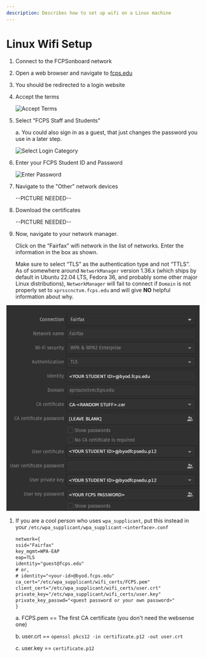 ```yaml
---
description: Describes how to set up wifi on a Linux machine
---
```


# Linux Wifi Setup

1. Connect to the FCPSonboard network
2. Open a web browser and navigate to [fcps.edu](https://fcps.edu)
3. You should be redirected to a login website
4.  Accept the terms

    ![Accept Terms](../.gitbook/assets/linux-wifi-setup-1.png)
5.  Select "FCPS Staff and Students"

    a. You could also sign in as a guest, that just changes the password you use in a later step.

    ![Select Login Category](../.gitbook/assets/linux-wifi-setup-2.png)
6.  Enter your FCPS Student ID and Password

    ![Enter Password](<../.gitbook/assets/linux-wifi-setup-3 (1).png>)
7.  Navigate to the "Other" network devices

    \--PICTURE NEEDED--
8.  Download the certificates

    \--PICTURE NEEDED--
9.  Now, navigate to your network manager.

    Click on the “Fairfax” wifi network in the list of networks. Enter the information in the box as shown.

    Make sure to select “TLS” as the authentication type and not “TTLS”.\
    As of somewhere around `NetworkManager` version 1.36.x (which ships by default in Ubuntu 22.04 LTS, Fedora 36, and probably some other major Linux distributions), `NetworkManager` will fail to connect if `Domain` is not properly set to `xprsscnctvm.fcps.edu` and will give **NO** helpful information about why.

![Network Manager](<../.gitbook/assets/fairfax-wifi-linux (1).png>)

1.  If you are a cool person who uses `wpa_supplicant`, put this instead in your `/etc/wpa_supplicant/wpa_supplicant-<interface>.conf`

    ```
    network={
    ssid="Fairfax"
    key_mgmt=WPA-EAP
    eap=TLS
    identity="guest@fcps.edu"
    # or,
    # identity="<your-id>@byod.fcps.edu"
    ca_cert="/etc/wpa_supplicant/wifi_certs/FCPS.pem"
    client_cert="/etc/wpa_supplicant/wifi_certs/user.crt"
    private_key="/etc/wpa_supplicant/wifi_certs/user.key"
    private_key_passwd="<guest password or your own password>"
    }
    ```

    a. FCPS.pem == The first CA certificate (you don't need the websense one)

    b. user.crt == `openssl pkcs12 -in certificate.p12 -out user.crt`

    c. user.key == `certificate.p12`
